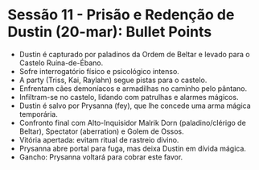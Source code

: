# Sessão 11 - Prisão e Redenção de Dustin (20-mar): Bullet Points

- Dustin é capturado por paladinos da Ordem de Beltar e levado para o Castelo Ruína-de-Ébano.
- Sofre interrogatório físico e psicológico intenso.
- A party (Triss, Kai, Raylahn) segue pistas para o castelo.
- Enfrentam cães demoníacos e armadilhas no caminho pelo pântano.
- Infiltram-se no castelo, lidando com patrulhas e alarmes mágicos.
- Dustin é salvo por Prysanna (fey), que lhe concede uma arma mágica temporária.
- Confronto final com Alto-Inquisidor Malrik Dorn (paladino/clérigo de Beltar), Spectator (aberration) e Golem de Ossos.
- Vitória apertada: evitam ritual de rastreio divino.
- Prysanna abre portal para fuga, mas deixa Dustin em dívida mágica.
- Gancho: Prysanna voltará para cobrar este favor.